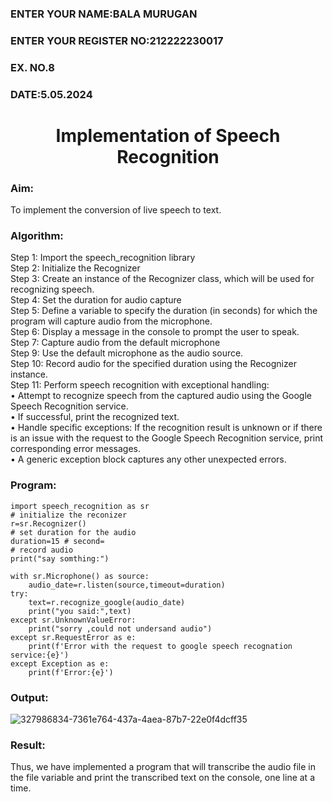  <H3>ENTER YOUR NAME:BALA MURUGAN</H3>
<H3>ENTER YOUR REGISTER NO:212222230017</H3>
<H3>EX. NO.8</H3>
<H3>DATE:5.05.2024</H3>
<H1 ALIGN =CENTER>Implementation of Speech Recognition</H1>
<H3>Aim:</H3> 
 To implement the conversion of live speech to text.<BR>
<h3>Algorithm:</h3>
Step 1: Import the speech_recognition library<Br>
Step 2: Initialize the Recognizer<Br>
Step 3: Create an instance of the Recognizer class, which will be used for recognizing speech.<Br>
Step 4: Set the duration for audio capture<Br>
Step 5: Define a variable to specify the duration (in seconds) for which the program will capture audio from the microphone.<Br>
Step 6: Display a message in the console to prompt the user to speak.<Br>
Step 7: Capture audio from the default microphone<Br>
Step 9: Use the default microphone as the audio source.<Br>
Step 10: Record audio for the specified duration using the Recognizer instance.<Br>
Step 11: Perform speech recognition with exceptional handling:<Br>
•	Attempt to recognize speech from the captured audio using the Google Speech Recognition service.<Br>
•	If successful, print the recognized text.<Br>
•	Handle specific exceptions: If the recognition result is unknown or if there is an issue with the request to the Google Speech Recognition service, print corresponding error messages.<Br>
•	A generic exception block captures any other unexpected errors.<Br>
<H3>Program:</H3>

```
import speech_recognition as sr
# initialize the reconizer
r=sr.Recognizer()
# set duration for the audio
duration=15 # second=
# record audio
print("say somthing:")

with sr.Microphone() as source:
    audio_date=r.listen(source,timeout=duration)
try:
    text=r.recognize_google(audio_date)
    print("you said:",text)
except sr.UnknownValueError:
    print("sorry ,could not undersand audio")
except sr.RequestError as e:
    print(f'Error with the request to google speech recognation service:{e}')
except Exception as e:
    print(f'Error:{e}')
```

<H3> Output:</H3>

![327986834-7361e764-437a-4aea-87b7-22e0f4dcff35](https://github.com/Bala1511/Ex-8--AAI/assets/118680410/348b8af8-7ac4-45d8-87db-008610b645e0)

<H3> Result:</H3>
Thus, we have implemented a program that will transcribe the audio file in the file variable and print the transcribed text on the console, one line at a time.
